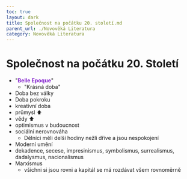 ```yaml
---
toc: true
layout: dark
title: Společnost na počátku 20. století.md 
parent_url: ./Novověká Literatura 
category: Novověká Literatura 
---
```


# Společnost na počátku 20. Století
* "<span style="color: #8422ce">**Belle Epoque**</span>"
  * "Krásná doba"
* Doba bez války
* Doba pokroku
* kreativní doba
* průmysl ⬆
* vědy ⬆
* optimismus v budoucnost
* sociální nerovnováha
  * Dělníci měli delší hodiny nežli dříve a jsou nespokojení
* Moderní umění
* dekadence, secese, impresinismus, symbolismus, surrealismus, dadalysmus, nacionalismus
* Marxismus
  * všichni si jsou rovni a kapitál se má rozdávat všem rovnoměrně
